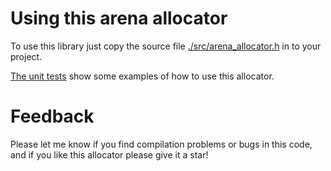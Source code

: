 # Using this arena allocator

To use this library just copy the source file [./src/arena_allocator.h](/src/arena_allocator.h) in to your project.

[The unit tests](/test/arena_allocator_tests.cpp) show some examples of how to use this allocator.

# Feedback

Please let me know if you find compilation problems or bugs in this code, and if you like this allocator please give it a star!